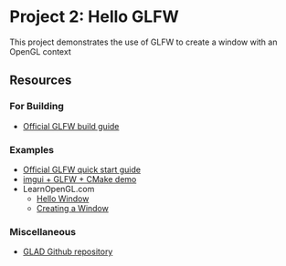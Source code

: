 # Project 2: Hello GLFW
This project demonstrates the use of GLFW to create a window with an OpenGL context

## Resources
### For Building
* [Official GLFW build guide](https://www.glfw.org/docs/latest/build_guide.html)

### Examples
* [Official GLFW quick start guide](https://www.glfw.org/docs/latest/quick.html)
* [imgui + GLFW + CMake demo](https://github.com/m516/imgui-opengl-glfw-glew-cmake-demo/)
* LearnOpenGL.com
	* [Hello Window](https://learnopengl.com/Getting-started/Hello-Window)
	* [Creating a Window](https://learnopengl.com/Getting-started/Creating-a-window)

### Miscellaneous
* [GLAD Github repository](https://github.com/Dav1dde/glad)